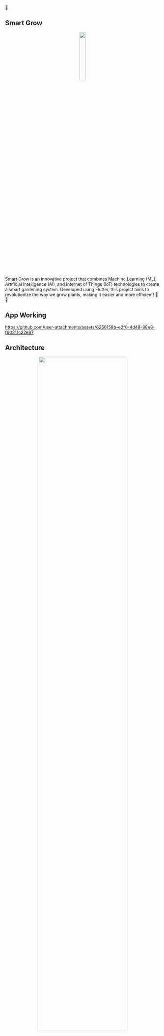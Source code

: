 
🌱
## Smart Grow
<p align=center><img src="images/app_icon.png" width=20% height=20%></p>
Smart Grow is an innovative project that combines Machine Learning (ML), Artificial Intelligence (AI), and Internet of Things (IoT) technologies to create a smart gardening system. Developed using Flutter, this project aims to revolutionize the way we grow plants, making it easier and more efficient! 🌿✨

## App Working
https://github.com/user-attachments/assets/6256158b-e2f0-4d48-88e8-f60311c22e87
## Architecture

<p align=center><img src="./docs/img/architecture.png" width=75% height=75%></p>
<p align="center"><i>Architecture Diagram of Farmassist</i></p>




🚀 Features
ML-Powered Plant Health Monitoring: Leverages machine learning algorithms to monitor and diagnose plant health. 📊
AI-Based Growth Predictions: Uses AI to predict the optimal growth conditions and timelines for various plants. 🧠🌱
IoT Integration: Seamlessly integrates with IoT devices to automate watering, lighting, and temperature control. 🌡️💧
User-Friendly Interface: A beautiful and intuitive Flutter app that provides real-time updates and control over your smart garden. 📱🌟

The above illustration shows a high level overview of the Farmassist project. Farmassist consists of 3 subsystems:

- [Farm Management Subsystem](#farm-management): Users can view agricultural news and manage planting and harvesting data.
- [IoT Monitoring Subsystem](#iot-monitoring): Users can view IoT telemetry data from the farm in the form of charts and receive alert notifications for abnormal telemetry data.
- [Plant Disease Detection Subsystem](#plant-disease-detection): Users can take a picture of a diseased plant via camera to detect the disease type.

The backend services used are as follows:

- [Firebase Authentication](https://firebase.google.com/products/auth)
- [Cloud Firestore](https://firebase.google.com/products/firestore)
- [Realtime Database](https://firebase.google.com/products/realtime-database)
- [Cloud Functions](https://firebase.google.com/products/functions)
- [Cloud Messaging](https://firebase.google.com/products/cloud-messaging)
- [Google Cloud AutoML Vision](https://cloud.google.com/automl)

The following sections explain more detail about the services and components used by the corresponding subsystems.

## Authentication and User Profile

The signup and login flow of Farmassist is developed using the [Bloc](https://bloclibrary.dev/#/) library and Firebase Authentication. After a user signs up successfully, the user data will be stored in the data model of Cloud Firestore as shown below:

```
{
  "users": { // "users" collection
    "4lbwvicymz71LfY9POHZ": { // "userId" document
      "id": "4lbwvicymz71LfY9POHZ",
      "email": "example@farmassist.com",
      "displayName": "Jack",
      "tokens": [ ... ] // used by Cloud Messaging
    },
    "4DkFgqNdjZnEh78YmsE3": { ... },
    // more "userId" documents
  }
}
```

## Farm Management

Cloud Firestore, a NoSQL, document-oriented database, is used to store farm management data using key-value pairs. In Cloud Firestore, each collection consists of a number of documents in which each document can store a number of subcollections.

There are 2 types of farm management data stored: **planting data** and **harvesting data**. An example of the data model for harvesting data is shown below:

```
{
  "planting": { // "planting" collection
    "4lbwvicymz71LfY9POHZ": { // "userId" document
      "months": { // "months" subcollection
        "jan": { // "jan" document
          "plantName": "tomato",
          "noOfPlants": "100",
          "plantDate": "25-03-2021",
          "estimatedHarvestWeek": "9",
          "harvestDate": "25-5-2021",
          "harvested": true
        },
        "feb": { ... } // "feb" document
        // more documents for the remaining months
      }
    },
    // more "userId" documents
  }
}
```

Under farm management, 2 extra APIs are used:

- [News API](https://newsapi.org/docs/endpoints/top-headlines) is used to fetch top headlines for science category.
- [OpenWeather API](https://openweathermap.org/current) is used to obtain weather data of the farm location.

## IoT Monitoring

Realtime Database acts as a repository of IoT telemetry data that performs data synchronization with the Farmassist app. The overall process of IoT monitoring is described as follows:

1. When new telemetry data is stored in Realtime Database, Cloud Functions will be triggered.
2. Cloud Functions execute a function to check for abnormal values in the received telemetry data.
3. If abnormal values exist, Cloud Functions will call Cloud Messaging service to send an alert notification to the relevant app user, which is identified by a unique token.

5 types of telemetry data are stored as JSON objects in Realtime Database:

- Air Humidity (%)
- Air Temperature (°C)
- Soil Moisture (%)
- Soil pH (pH)
- Soil Salinity (Millisiemens/cm)

Each telemetry data is stored as a key-value pair of timestamp and value. An example of the data model for telemetry data is shown below:

```
{
  "telemetry_data": {
    "4lbwvicymz71LfY9POHZ": { // userId
      "humidity": {
        "1617979596947": "56.64", // timestamp: value
        "1617979596949": "55.89",
        // more values
      },
      "moisture": { ... },
      "pH": { ... },
      "salinity": { ... },
      "temperature": { ... }
    },
    // more telemetry data from other users
  }
}
```

For demonstration purpose, a minimal IoT device simulator is built to send telemetry data to Realtime Database. For more information, you can refer to [Farmassist IoT Device Simulator](https://github.com/farmassistX/farmassist-iot-device-simulator).

The code for Cloud Functions can be found in [Farmassist Firebase](https://github.com/farmassistX/farmassist-firebase).

## Plant Disease Detection

A plant disease detection model was trained using Google Cloud AutoML Vision. The training dataset is a subset of [PlantVillage dataset from Mendeley Data](https://data.mendeley.com/datasets/tywbtsjrjv/1). A total of 2,941 diseased plant images that consists of 6 disease categories were used:

- Corn Common Rust (500 images)
- Corn Gray Leaf Spot (441 images)
- Potato Early Blight (500 images)
- Strawberry Leaf Scorch (500 images)
- Tomato Leaf Mold (500 images)
- Tomato Mosaic Virus (500 images)

After training, the model was exported as a [TensorFlow Lite](https://www.tensorflow.org/lite) model, which is suitable to be run on a mobile device. You can find the trained model [here](/assets/model.tflite).

## Flutter Packages Used

Some of the useful Flutter packages used in the Farmassist app are listed in the table below. Refer to [pubspec.yaml](pubspec.yaml) for the complete package information.

|                                                                     Package                                                                     | Functions                                                                                                                                       |
| :---------------------------------------------------------------------------------------------------------------------------------------------: | ----------------------------------------------------------------------------------------------------------------------------------------------- |
|                                                  [Provider](https://pub.dev/packages/provider)                                                  | A simple state management tool                                                                                                                  |
| [bloc](https://bloclibrary.dev/#/) and [flutter_bloc](https://pub.dev/documentation/flutter_bloc/latest/flutter_bloc/flutter_bloc-library.html) | A state management library implemented using [BLoC](https://www.raywenderlich.com/4074597-getting-started-with-the-bloc-pattern) design pattern |
|                                                  [fl_chart](https://pub.dev/packages/fl_chart)                                                  | A powerful Flutter chart library with beautiful UI                                                                                              |
|                                                 [getwidget](https://pub.dev/packages/getwidget)                                                 | A Flutter UI library with 1000+ pre-made UI components                                                                                          |

## Setup

Things to do if you want to fork or contribute to the project.

1. [Create a Firebase project and add Firebase to your Flutter app](https://firebase.google.com/docs/flutter/setup?platform=android).
2. Refer to [Farmassist IoT Device Simulator](https://github.com/farmassistX/farmassist-iot-device-simulator) to see how fake telemetery data can be sent to Realtime Database.
3. Refer to [Farmassist Firebase](https://github.com/farmassistX/farmassist-firebase) for the Cloud Functions code that call Cloud Messaging service.
4. Refer to [Edge Device Model Quickstart](https://cloud.google.com/vision/automl/docs/edge-quickstart) if you want to train your own model for plant disease detection.
5. Refer to [CI/CD for Flutter Apps Using GitHub Actions](https://betterprogramming.pub/ci-cd-for-flutter-apps-using-github-actions-b833f8f7aac) to set up a workflow that can release an APK for your Flutter app whenever someone pushes the code to GitHub. Instead of using `push` event, I set up a manual trigger with `workflow_dispatch` event.

## References

- [GitHub: Farmassist IoT Device Simulator](https://github.com/farmassistX/farmassist-iot-device-simulator)
- [GitHub: Farmassist Firebase](https://github.com/farmassistX/farmassist-firebase)
- [Bloc: Flutter Firebase Login Tutorial](https://bloclibrary.dev/#/flutterfirebaselogintutorial)
- [FlutterFire: Cloud Messaging Usage](https://firebase.flutter.dev/docs/messaging/usage)
- [Google Cloud AutoML Vision: Edge Device Model Quickstart](https://cloud.google.com/vision/automl/docs/edge-quickstart)
- [Medium: AutoML Vision—How To Train Your Model?](https://towardsdatascience.com/automl-vision-how-to-train-your-model-c7e887051453)
- [Medium: CI/CD for Flutter Apps Using GitHub Actions](https://betterprogramming.pub/ci-cd-for-flutter-apps-using-github-actions-b833f8f7aac)
- [GitHub: Farmsmart Flutter App](https://github.com/farmsmart/farmsmart-flutter)
- [GitHub: Best Flutter UI Templates](https://github.com/mitesh77/Best-Flutter-UI-Templates)

